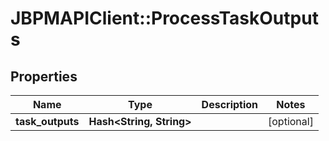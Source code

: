 # JBPMAPIClient::ProcessTaskOutputs

## Properties
Name | Type | Description | Notes
------------ | ------------- | ------------- | -------------
**task_outputs** | **Hash&lt;String, String&gt;** |  | [optional] 


